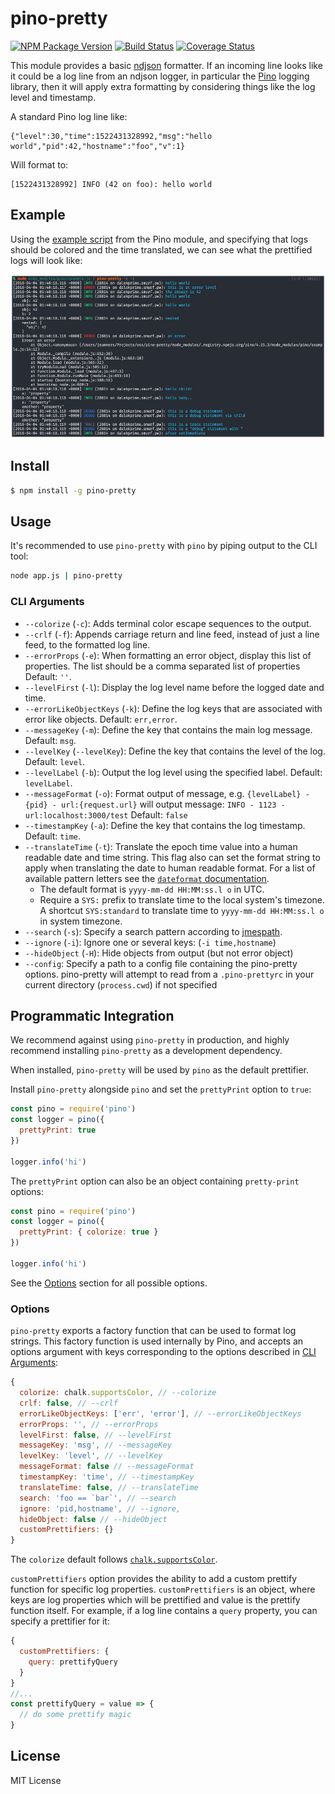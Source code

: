 <a id="intro"></a>
# pino-pretty

[![NPM Package Version](https://img.shields.io/npm/v/pino-pretty)](https://www.npmjs.com/package/pino-pretty)
[![Build Status](https://img.shields.io/github/workflow/status/pinojs/pino-pretty/CI)](https://github.com/pinojs/pino-pretty/actions?query=workflow%3ACI)
[![Coverage Status](https://img.shields.io/coveralls/github/pinojs/pino-pretty)](https://codecov.io/gh/pinojs/pino-pretty)

This module provides a basic [ndjson](http://ndjson.org/) formatter. If an
incoming line looks like it could be a log line from an ndjson logger, in
particular the [Pino](https://getpino.io/) logging library, then it will apply
extra formatting by considering things like the log level and timestamp.

A standard Pino log line like:

```
{"level":30,"time":1522431328992,"msg":"hello world","pid":42,"hostname":"foo","v":1}
```

Will format to:

```
[1522431328992] INFO (42 on foo): hello world
```

<a id="example"></a>
## Example

Using the [example script][exscript] from the Pino module, and specifying
that logs should be colored and the time translated, we can see what the
prettified logs will look like:

![demo](demo.png)

[exscript]: https://github.com/pinojs/pino/blob/fc4c83b/example.js

<a id="install"></a>
## Install

```sh
$ npm install -g pino-pretty
```

<a id="usage"></a>
## Usage

It's recommended to use `pino-pretty` with `pino`
by piping output to the CLI tool:

```sh
node app.js | pino-pretty
```

<a id="cliargs"></a>
### CLI Arguments

- `--colorize` (`-c`): Adds terminal color escape sequences to the output.
- `--crlf` (`-f`): Appends carriage return and line feed, instead of just a line
  feed, to the formatted log line.
- `--errorProps` (`-e`): When formatting an error object, display this list
  of properties. The list should be a comma separated list of properties Default: `''`.
- `--levelFirst` (`-l`): Display the log level name before the logged date and time.
- `--errorLikeObjectKeys` (`-k`): Define the log keys that are associated with
  error like objects. Default: `err,error`.
- `--messageKey` (`-m`): Define the key that contains the main log message.
  Default: `msg`.
- `--levelKey` (`--levelKey`): Define the key that contains the level of the log.
  Default: `level`.
- `--levelLabel` (`-b`): Output the log level using the specified label.
  Default: `levelLabel`.
- `--messageFormat` (`-o`): Format output of message, e.g. `{levelLabel} - {pid} - url:{request.url}` will output message: `INFO - 1123 - url:localhost:3000/test`
  Default: `false`
- `--timestampKey` (`-a`): Define the key that contains the log timestamp.
  Default: `time`.
- `--translateTime` (`-t`): Translate the epoch time value into a human readable
  date and time string. This flag also can set the format string to apply when
  translating the date to human readable format. For a list of available pattern
  letters see the [`dateformat` documentation](https://www.npmjs.com/package/dateformat).
  - The default format is `yyyy-mm-dd HH:MM:ss.l o` in UTC.
  - Require a `SYS:` prefix to translate time to the local system's timezone. A
    shortcut `SYS:standard` to translate time to `yyyy-mm-dd HH:MM:ss.l o` in
    system timezone.
- `--search` (`-s`): Specify a search pattern according to
  [jmespath](http://jmespath.org/).
- `--ignore` (`-i`): Ignore one or several keys: (`-i time,hostname`)
- `--hideObject` (`-H`): Hide objects from output (but not error object)
- `--config`: Specify a path to a config file containing the pino-pretty options.  pino-pretty will attempt to read from a `.pino-prettyrc` in your current directory (`process.cwd`) if not specified

<a id="integration"></a>
## Programmatic Integration

We recommend against using `pino-pretty` in production, and highly
recommend installing `pino-pretty` as a development dependency.

When installed, `pino-pretty` will be used by `pino` as the default
prettifier.

Install `pino-pretty` alongside `pino` and set the
`prettyPrint` option to `true`:

```js
const pino = require('pino')
const logger = pino({
  prettyPrint: true
})

logger.info('hi')
```

The `prettyPrint` option can also be an object containing `pretty-print`
options:

```js
const pino = require('pino')
const logger = pino({
  prettyPrint: { colorize: true }
})

logger.info('hi')
```

See the [Options](#options) section for all possible options.

<a id="options"></a>
### Options

`pino-pretty` exports a factory function that can be used to format log strings.
This factory function is used internally by Pino, and accepts an options argument
with keys corresponding to the options described in [CLI Arguments](#cliargs):

```js
{
  colorize: chalk.supportsColor, // --colorize
  crlf: false, // --crlf
  errorLikeObjectKeys: ['err', 'error'], // --errorLikeObjectKeys
  errorProps: '', // --errorProps
  levelFirst: false, // --levelFirst
  messageKey: 'msg', // --messageKey
  levelKey: 'level', // --levelKey
  messageFormat: false // --messageFormat
  timestampKey: 'time', // --timestampKey
  translateTime: false, // --translateTime
  search: 'foo == `bar`', // --search
  ignore: 'pid,hostname', // --ignore,
  hideObject: false // --hideObject
  customPrettifiers: {}
}
```

The `colorize` default follows
[`chalk.supportsColor`](https://www.npmjs.com/package/chalk#chalksupportscolor).

`customPrettifiers` option provides the ability to add a custom prettify function
for specific log properties. `customPrettifiers` is an object, where keys are
log properties which will be prettified and value is the prettify function itself.
For example, if a log line contains a `query` property,
you can specify a prettifier for it:
```js
{
  customPrettifiers: {
    query: prettifyQuery
  }
}
//...
const prettifyQuery = value => {
  // do some prettify magic
}
```

<a id="license"><a>
## License

MIT License
